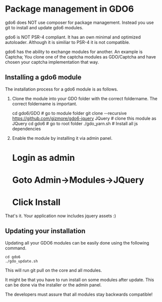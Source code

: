 # Package management in GDO6

gdo6 does NOT use composer for package management. Instead you use git to install and update gdo6 modules.

gdo6 is NOT PSR-4 compliant. It has an own minimal and optimized autoloader. Although it is similiar to PSR-4 it is not compatible.

gdo6 has the ability to exchange modules for another. An example is Captcha; You clone one of the captcha modules as GDO/Captcha and have chosen your captcha implementation that way.


## Installing a gdo6 module

The installation process for a gdo6 module is as follows.

1) Clone the module into your GDO folder with the correct foldername. The correct foldername is important. 

    cd gdo6/GDO # go to module folder
    git clone --recursive https://github.com/gizmore/gdo6-jquery JQuery # clone this module as JQuery
    cd gdo6 # go to root folder
    ./gdo_yarn.sh # Install all js dependencies
    
2) Enable the module by installing it via admin panel.

    # Login as admin
    # Goto Admin->Modules->JQuery
    # Click Install
    
That's it. Your application now includes jquery assets :)

 
## Updating your installation

Updating all your GDO6 modules can be easily done using the following command.

    cd gdo6
    ./gdo_update.sh
    
This will run git pull on the core and all modules.

It might be that you have to run install on some modules after update. This can be done via the installer or the admin panel.

The developers must assure that all modules stay backwards compatible!
